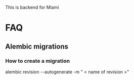 This is backend for Miami

# FAQ

## Alembic migrations

### How to create a migration

alembic revision --autogenerate -m " < name of revision >"